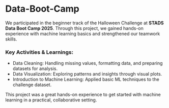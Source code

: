# Data-Boot-Camp

We participated in the beginner track of the Halloween Challenge at **STADS Data Boot Camp 2025**. Through this project, we gained hands-on experience with machine learning basics and strengthened our teamwork skills.

### Key Activities & Learnings:
- Data Cleaning: Handling missing values, formatting data, and preparing datasets for analysis.
- Data Visualization: Exploring patterns and insights through visual plots.
- Introduction to Machine Learning: Applied basic ML techniques to the challenge dataset.

This project was a great hands-on experience to get started with machine learning in a practical, collaborative setting.
